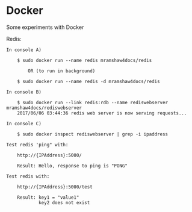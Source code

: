 # Docker

Some experiments with Docker

Redis:

    In console A)

        $ sudo docker run --name redis mramshaw4docs/redis
        
            OR (to run in background)
            
        $ sudo docker run --name redis -d mramshaw4docs/redis

    In console B)

        $ sudo docker run --link redis:rdb --name rediswebserver mramshaw4docs/rediswebserver
        2017/06/06 03:44:36 redis web server is now serving requests...

    In console C)

        $ sudo docker inspect rediswebserver | grep -i ipaddress
        
    Test redis 'ping" with:
    
        http://{IPAddress}:5000/
        
        Result: Hello, response to ping is "PONG"

    Test redis with:
    
        http://{IPAddress}:5000/test
        
        Result: key1 = "value1"
                key2 does not exist
